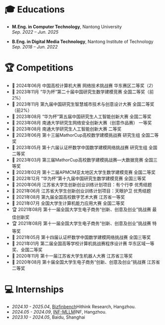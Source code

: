 
# 🎓 Educations
- **M.Eng. in Computer Technology**, Nantong University  
  *Sep. 2022 – Jun. 2025*

- **B.Eng. in Digital Media Technology**, Nantong Institute of Technology  
  *Sep. 2018 – Jun. 2022*

# 🏆 Competitions
- 🥈 2024年06月 中国高校计算机大赛 网络技术挑战赛 华东赛区二等奖（*2*）  
- 🥈 2023年11月 “华为杯”第二十届中国研究生数学建模竞赛 全国二等奖（前2%）  
- 🥈 2023年11月 第九届中国研究生智慧城市技术与创意设计大赛 全国二等奖（前2%）  
- 🥈 2023年08月 “华为杯”第五届中国研究生人工智能创新大赛 全国二等奖  
- 🥇 2023年08月 南通大学研究生网络安全创新大赛（创意作品赛） 一等奖  
- 🥈 2023年08月 南通大学研究生人工智能创新大赛 二等奖  
- 🥈 2023年06月 第十三届MathorCup高校数学建模挑战赛 研究生组 全国二等奖  
- 🥈 2023年05月 第十六届认证杯数学中国数学建模网络挑战赛 研究生组 全国二等奖  
- 🥉 2023年03月 第三届MathorCup高校数学建模挑战赛—大数据竞赛 全国三等奖  
- 🥈 2023年02月 第十二届APMCM亚太地区大学生数学建模竞赛 全国二等奖  
- 🥉 2022年12月 “华为杯”第十九届中国研究生数学建模竞赛 全国三等奖  
- 🌟 2020年06月 江苏省大学生创新创业训练计划项目：有个行李 优秀结题  
- 🌟 2021年06月 江苏省大学生创新创业训练计划项目：天眼护卫 优秀结题  
- 🥇 2021年08月 第九届全国高校数字艺术大赛 江苏省一等奖  
- 🥈 2021年07月 全国大学生计算机能力应用大赛 全国二等奖  
- 🏆 2021年08月 第十一届全国大学生电子商务“创新、创意及创业”挑战赛 最佳创新奖  
- 🏆 2021年08月 第十一届全国大学生电子商务“创新、创意及创业”挑战赛 特等奖  
- 🥉 2021年05月 第十四届认证杯数学中国数学建模网络挑战赛 全国三等奖  
- 🥇 2021年01月 第二届全国高等学校计算机挑战赛程序设计赛 华东区域一等奖、全国二等奖  
- 🥉 2020年11月 第十一届江苏省大学生机器人大赛 江苏省三等奖  
- 🥈 2020年08月 第十届全国大学生电子商务“创新、创意及创业”挑战赛 江苏省二等奖 

# 💻 Internships
- *2024.10 - 2025.04*, [Bizfinbench](https://hithink-research.github.io/BizFinBench/)Hithink Research, Hangzhou.
- *2024.05 - 2024.09*, [INF-MLLM](https://github.com/infly-ai/INF-MLLM)INF, Hangzhou.
- *2023.10 - 2024.05*, Baidu, Shanghai
